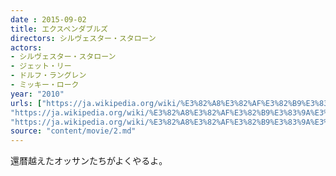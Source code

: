 ```yaml
---
date : 2015-09-02
title: エクスペンダブルズ
directors: シルヴェスター・スタローン
actors:
- シルヴェスター・スタローン
- ジェット・リー
- ドルフ・ラングレン
- ミッキー・ローク
year: "2010"
urls: ["https://ja.wikipedia.org/wiki/%E3%82%A8%E3%82%AF%E3%82%B9%E3%83%9A%E3%83%B3%E3%83%80%E3%83%96%E3%83%AB%E3%82%BA", 
"https://ja.wikipedia.org/wiki/%E3%82%A8%E3%82%AF%E3%82%B9%E3%83%9A%E3%83%B3%E3%83%80%E3%83%96%E3%83%AB%E3%82%BA2",
"https://ja.wikipedia.org/wiki/%E3%82%A8%E3%82%AF%E3%82%B9%E3%83%9A%E3%83%B3%E3%83%80%E3%83%96%E3%83%AB%E3%82%BA3_%E3%83%AF%E3%83%BC%E3%83%AB%E3%83%89%E3%83%9F%E3%83%83%E3%82%B7%E3%83%A7%E3%83%B3" ]
source: "content/movie/2.md"
---
```


還暦越えたオッサンたちがよくやるよ。

